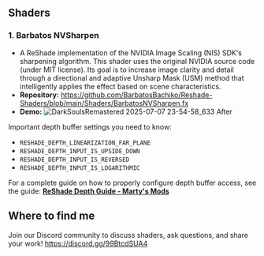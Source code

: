 ## Shaders

### 1. Barbatos NVSharpen
* A ReShade implementation of the NVIDIA Image Scaling (NIS) SDK's sharpening algorithm. This shader uses the original NVIDIA source code (under MIT license). Its goal is to increase image clarity and detail through a directional and adaptive Unsharp Mask (USM) method that intelligently applies the effect based on scene characteristics.
* **Repository:** https://github.com/BarbatosBachiko/Reshade-Shaders/blob/main/Shaders/BarbatosNVSharpen.fx
* **Demo:**
   ![DarkSoulsRemastered 2025-07-07 23-54-58_633 After](https://github.com/user-attachments/assets/000e4f43-39d0-48e5-8b8d-622afc8fc43d)

Important depth buffer settings you need to know:

* `RESHADE_DEPTH_LINEARIZATION_FAR_PLANE`
* `RESHADE_DEPTH_INPUT_IS_UPSIDE_DOWN`
* `RESHADE_DEPTH_INPUT_IS_REVERSED`
* `RESHADE_DEPTH_INPUT_IS_LOGARITHMIC`

For a complete guide on how to properly configure depth buffer access, see the guide:
**[ReShade Depth Guide - Marty's Mods](https://guides.martysmods.com/reshade/depth/)**

## Where to find me
Join our Discord community to discuss shaders, ask questions, and share your work!
https://discord.gg/99BtcdSUA4
